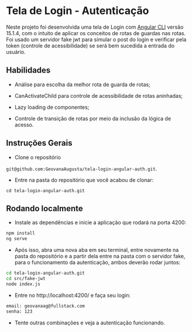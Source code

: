 # Tela de Login - Autenticação

Neste projeto foi desenvolvida uma tela de Login com [Angular CLI](https://github.com/angular/angular-cli) versão 15.1.4, com o intuito de aplicar os conceitos de rotas de guardas nas rotas. Foi usado um servidor fake jwt para simular o post do login e verificar pela token (controle de acessibilidade) se será bem sucedida a entrada do usuário.

## Habilidades

- Análise para escolha da melhor rota de guarda de rotas;

- CanActivateChild para controle de acessibilidade de rotas aninhadas;

- Lazy loading de componentes;

- Controle de transição de rotas por meio da inclusão da lógica de acesso.

## Instruções Gerais

- Clone o repositório

 `git@github.com:GeovanaAugusta/tela-login-angular-auth.git`.
 
 - Entre na pasta do repositório que você acabou de clonar:
    
 `cd tela-login-angular-auth.git
`

## Rodando localmente

- Instale as dependências e inicie a aplicação que rodará na porta 4200:

``` bash
npm install
ng serve
```

- Após isso, abra uma nova aba em seu terminal, entre novamente na pasta do repositório e a partir dela entre na pasta com o servidor fake, para o funcionamento da autenticação, ambos deverão rodar juntos:

``` bash 
cd tela-login-angular-auth.git
cd src/fake-jwt
node index.js
```

- Entre no http://localhost:4200/ e faça seu login:

``` bash 
email: geovanaag@fullstack.com
senha: 123
```

- Tente outras combinações e veja a autenticação funcionando.
